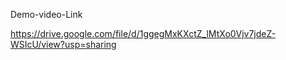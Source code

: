 Demo-video-Link

https://drive.google.com/file/d/1ggegMxKXctZ_lMtXo0Vjv7jdeZ-WSIcU/view?usp=sharing
